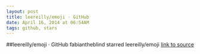 ```yaml
---
layout: post
title: leereilly/emoji · GitHub
date: April 16, 2014 at 06:54AM
tags: github, stars
---
```

##leereilly/emoji · GitHub
fabiantheblind starred leereilly/emoji
[link to source](http://ift.tt/1h23Rl9) 
